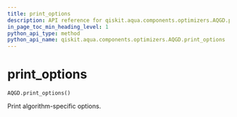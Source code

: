 ```yaml
---
title: print_options
description: API reference for qiskit.aqua.components.optimizers.AQGD.print_options
in_page_toc_min_heading_level: 1
python_api_type: method
python_api_name: qiskit.aqua.components.optimizers.AQGD.print_options
---
```


# print\_options

<span id="qiskit.aqua.components.optimizers.AQGD.print_options" />

`AQGD.print_options()`

Print algorithm-specific options.

